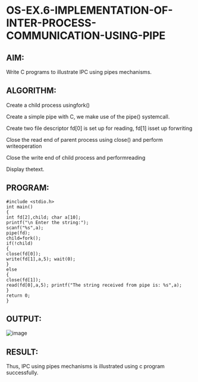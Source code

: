 # OS-EX.6-IMPLEMENTATION-OF-INTER-PROCESS-COMMUNICATION-USING-PIPE

## AIM:
Write C programs to illustrate IPC using pipes mechanisms.

## ALGORITHM:
Create a child process usingfork()

Create a simple pipe with C, we make use of the pipe() systemcall.

Create two file descriptor fd[0] is set up for reading, fd[1] isset up forwriting

Close the read end of parent process using close() and perform writeoperation

Close the write end of child process and performreading

Display thetext.

## PROGRAM:
```
#include <stdio.h>
int main()
{
int fd[2],child; char a[10];
printf("\n Enter the string:");
scanf("%s",a);
pipe(fd);
child=fork();
if(!child)
{
close(fd[0]);
write(fd[1],a,5); wait(0);
}
else
{
close(fd[1]);
read(fd[0],a,5); printf("The string received from pipe is: %s",a);
}
return 0;
}
```
## OUTPUT:
![image](https://github.com/aldrinlijo04/OS-EX.6-IMPLEMENTATION-OF-INTER-PROCESS-COMMUNICATION-USING-PIPE/assets/118544279/a6470778-158d-4163-932c-25d8feeff998)

## RESULT:
Thus, IPC using pipes mechanisms is illustrated using c program successfully.
